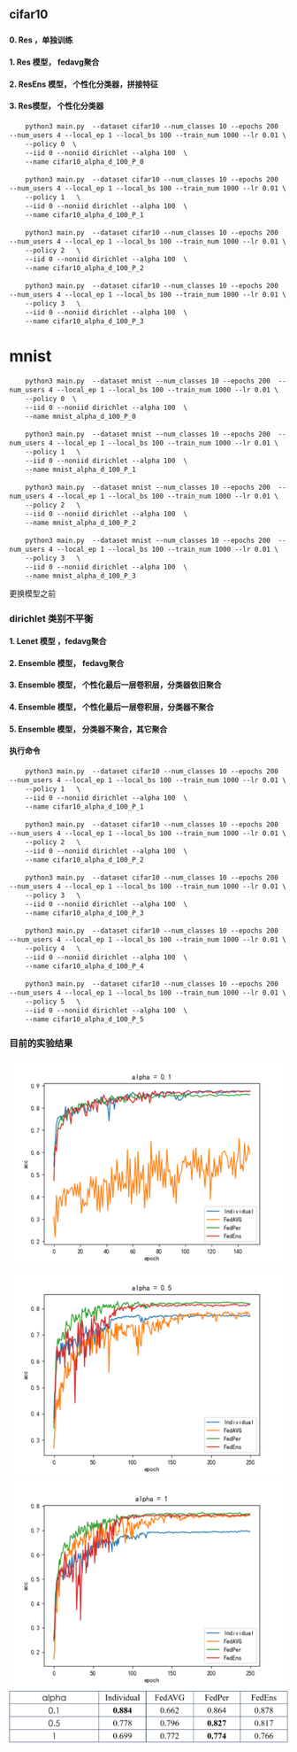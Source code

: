 ## cifar10



### 

#### 0.  Res ，单独训练
#### 1.  Res 模型， fedavg聚合
#### 2.  ResEns 模型， 个性化分类器，拼接特征
#### 3.  Res模型， 个性化分类器

        python3 main.py  --dataset cifar10 --num_classes 10 --epochs 200  --num_users 4 --local_ep 1 --local_bs 100 --train_num 1000 --lr 0.01 \
        --policy 0  \
        --iid 0 --noniid dirichlet --alpha 100  \
        --name cifar10_alpha_d_100_P_0

        python3 main.py  --dataset cifar10 --num_classes 10 --epochs 200  --num_users 4 --local_ep 1 --local_bs 100 --train_num 1000 --lr 0.01 \
        --policy 1   \
        --iid 0 --noniid dirichlet --alpha 100  \
        --name cifar10_alpha_d_100_P_1

        python3 main.py  --dataset cifar10 --num_classes 10 --epochs 200  --num_users 4 --local_ep 1 --local_bs 100 --train_num 1000 --lr 0.01 \
        --policy 2   \
        --iid 0 --noniid dirichlet --alpha 100  \
        --name cifar10_alpha_d_100_P_2

        python3 main.py  --dataset cifar10 --num_classes 10 --epochs 200  --num_users 4 --local_ep 1 --local_bs 100 --train_num 1000 --lr 0.01 \
        --policy 3   \
        --iid 0 --noniid dirichlet --alpha 100  \
        --name cifar10_alpha_d_100_P_3

# mnist 
        python3 main.py  --dataset mnist --num_classes 10 --epochs 200  --num_users 4 --local_ep 1 --local_bs 100 --train_num 1000 --lr 0.01 \
        --policy 0  \
        --iid 0 --noniid dirichlet --alpha 100  \
        --name mnist_alpha_d_100_P_0

        python3 main.py  --dataset mnist --num_classes 10 --epochs 200  --num_users 4 --local_ep 1 --local_bs 100 --train_num 1000 --lr 0.01 \
        --policy 1   \
        --iid 0 --noniid dirichlet --alpha 100  \
        --name mnist_alpha_d_100_P_1

        python3 main.py  --dataset mnist --num_classes 10 --epochs 200  --num_users 4 --local_ep 1 --local_bs 100 --train_num 1000 --lr 0.01 \
        --policy 2   \
        --iid 0 --noniid dirichlet --alpha 100  \
        --name mnist_alpha_d_100_P_2

        python3 main.py  --dataset mnist --num_classes 10 --epochs 200  --num_users 4 --local_ep 1 --local_bs 100 --train_num 1000 --lr 0.01 \
        --policy 3   \
        --iid 0 --noniid dirichlet --alpha 100  \
        --name mnist_alpha_d_100_P_3


更换模型之前
###     dirichlet 类别不平衡
#### 1.  Lenet 模型 ，fedavg聚合
#### 2.  Ensemble 模型， fedavg聚合
#### 3.  Ensemble 模型， 个性化最后一层卷积层，分类器依旧聚合
#### 4.  Ensemble 模型， 个性化最后一层卷积层，分类器不聚合
#### 5.  Ensemble 模型， 分类器不聚合，其它聚合
####     执行命令
        python3 main.py  --dataset cifar10 --num_classes 10 --epochs 200  --num_users 4 --local_ep 1 --local_bs 100 --train_num 1000 --lr 0.01 \
        --policy 1   \
        --iid 0 --noniid dirichlet --alpha 100  \
        --name cifar10_alpha_d_100_P_1

        python3 main.py  --dataset cifar10 --num_classes 10 --epochs 200  --num_users 4 --local_ep 1 --local_bs 100 --train_num 1000 --lr 0.01 \
        --policy 2   \
        --iid 0 --noniid dirichlet --alpha 100  \
        --name cifar10_alpha_d_100_P_2

        python3 main.py  --dataset cifar10 --num_classes 10 --epochs 200  --num_users 4 --local_ep 1 --local_bs 100 --train_num 1000 --lr 0.01 \
        --policy 3   \
        --iid 0 --noniid dirichlet --alpha 100  \
        --name cifar10_alpha_d_100_P_3

        python3 main.py  --dataset cifar10 --num_classes 10 --epochs 200  --num_users 4 --local_ep 1 --local_bs 100 --train_num 1000 --lr 0.01 \
        --policy 4   \
        --iid 0 --noniid dirichlet --alpha 100  \
        --name cifar10_alpha_d_100_P_4

        python3 main.py  --dataset cifar10 --num_classes 10 --epochs 200  --num_users 4 --local_ep 1 --local_bs 100 --train_num 1000 --lr 0.01 \
        --policy 5   \
        --iid 0 --noniid dirichlet --alpha 100  \
        --name cifar10_alpha_d_100_P_5

### 目前的实验结果

![img_4.png](img_4.png)
![img_5.png](img_5.png)
![img_6.png](img_6.png)
![img_3.png](img_3.png)